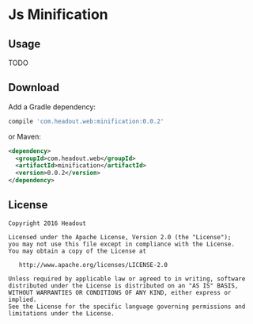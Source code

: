 # Js Minification

## Usage

TODO

## Download

Add a Gradle dependency:

```groovy
compile 'com.headout.web:minification:0.0.2'
```

or Maven:
```xml
<dependency>
  <groupId>com.headout.web</groupId>
  <artifactId>minification</artifactId>
  <version>0.0.2</version>
</dependency>
```

## License

```
Copyright 2016 Headout

Licensed under the Apache License, Version 2.0 (the "License");
you may not use this file except in compliance with the License.
You may obtain a copy of the License at

   http://www.apache.org/licenses/LICENSE-2.0

Unless required by applicable law or agreed to in writing, software
distributed under the License is distributed on an "AS IS" BASIS,
WITHOUT WARRANTIES OR CONDITIONS OF ANY KIND, either express or implied.
See the License for the specific language governing permissions and
limitations under the License.
```


